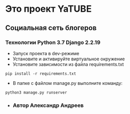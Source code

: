 # Это проект YaTUBE

## Социальная сеть блогеров

### Технологии Python 3.7 Django 2.2.19

 - Запуск проекта в dev-режиме
 - Установите и активируйте виртуальное окружение 
 - Установите зависимости из файла requirements.txt
 
 ``` pip install -r requirements.txt ``` 
 - В папке с файлом manage.py выполните команду:
 
 ``` python3 manage.py runserver ```
 -  ### Автор Александр Андреев
